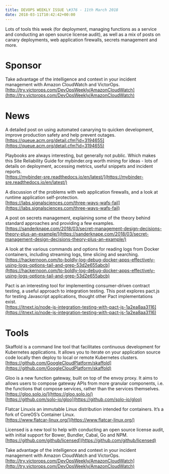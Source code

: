 ```yaml
---
title: DEVOPS WEEKLY ISSUE \#376 - 11th March 2018 
date: 2018-03-11T10:42:42+00:00
---
```


Lots of tools this week (for deployment, managing functions as a service and conducting an open source license audit), as well as a mix of posts on canary deployments, web application firewalls, secrets management and more.


Sponsor
======

Take advantage of the intelligence and context in your incident management with Amazon CloudWatch and VictorOps.
<br>[http://try.victorops.com/DevOpsWeekly/AmazonCloudWatch](http://try.victorops.com/DevOpsWeekly/AmazonCloudWatch)


News
====

A detailed post on using automated canarying to quicken development, improve production safety and help prevent outages.
<br>[https://queue.acm.org/detail.cfm?id=3194655](https://queue.acm.org/detail.cfm?id=3194655)


Playbooks are always interesting, but generally not public. Which makes this Site Reliability Guide for mybinder.org worth mining for ideas - lots of details on deployment, accessing metrics, useful snippets and incident reports.
<br>[https://mybinder-sre.readthedocs.io/en/latest/](https://mybinder-sre.readthedocs.io/en/latest/)


A discussion of the problems with web application firewalls, and a look at runtime application self-protection.
<br>[https://labs.signalsciences.com/three-ways-wafs-fail](https://labs.signalsciences.com/three-ways-wafs-fail)


A post on secrets management, explaining some of the theory behind standard approaches and providing a few examples.
<br>[https://sanderknape.com/2018/03/secret-management-design-decisions-theory-plus-an-example/](https://sanderknape.com/2018/03/secret-management-design-decisions-theory-plus-an-example/)


A look at the various commands and options for reading logs from Docker containers, including streaming logs, time slicing and searching.
<br>[https://hackernoon.com/to-boldly-log-debug-docker-apps-effectively-using-logs-options-tail-and-grep-53d2e655abcb](https://hackernoon.com/to-boldly-log-debug-docker-apps-effectively-using-logs-options-tail-and-grep-53d2e655abcb)


Pact is an interesting tool for implementing consumer-driven contract testing, a useful approach to integration testing. This post explores pact.js for testing Javascript applications, thought other Pact implementations exist.
<br>[https://itnext.io/node-js-integration-testing-with-pact-js-1a2ea8aa3116](https://itnext.io/node-js-integration-testing-with-pact-js-1a2ea8aa3116)


Tools
=====

Skaffold is a command line tool that facilitates continuous development for Kubernetes applications. It allows you to iterate on your application source code locally then deploy to local or remote Kubernetes clusters.
<br>[https://github.com/GoogleCloudPlatform/skaffold](https://github.com/GoogleCloudPlatform/skaffold)


Gloo is a new function gateway, built on top of the envoy proxy. It aims to allows users to compose gateway APIs from more granular components, i.e. the functions that compose services, rather than the services themselves.
<br>[https://gloo.solo.io/](https://gloo.solo.io/)
<br>[https://github.com/solo-io/gloo](https://github.com/solo-io/gloo)


Flatcar Linuxis an immutable Linux distribution intended for containers. It’s a fork of CoreOS’s Container Linux.
<br>[https://www.flatcar-linux.org/](https://www.flatcar-linux.org/)


Licensed is a new tool to help with conducting an open source license audit, with initial support for Bower, Bundler, Cabal, Go and NPM.
<br>[https://github.com/github/licensed](https://github.com/github/licensed)



Take advantage of the intelligence and context in your incident management with Amazon CloudWatch and VictorOps.
<br>[http://try.victorops.com/DevOpsWeekly/AmazonCloudWatch](http://try.victorops.com/DevOpsWeekly/AmazonCloudWatch)





